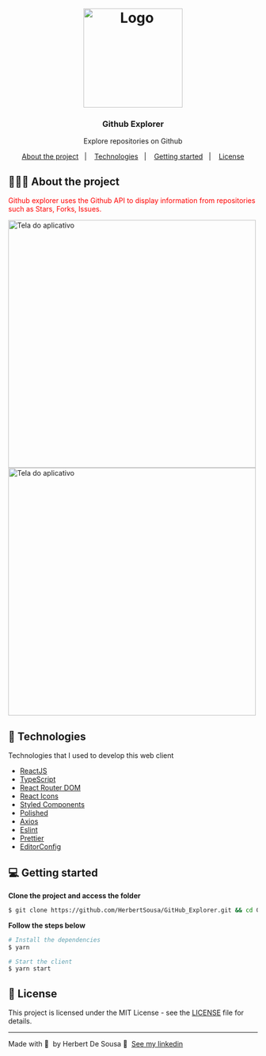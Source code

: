 <h1 align="center">
	<img alt="Logo" src="https://github.com/HerbertSousa/GitHub_Explorer/blob/master/src/assets/explorerlogo.png?raw=true" width="200px" />
</h1>

<h3 align="center">
  Github Explorer
</h3>

<p align="center">Explore repositories on Github</p>

<p align="center">
  <a href="#-about-the-project">About the project</a>&nbsp;&nbsp;&nbsp;|&nbsp;&nbsp;&nbsp;
  <a href="#-technologies">Technologies</a>&nbsp;&nbsp;&nbsp;|&nbsp;&nbsp;&nbsp;
  <a href="#-getting-started">Getting started</a>&nbsp;&nbsp;&nbsp;|&nbsp;&nbsp;&nbsp;
  <a href="#-license">License</a>
</p>

## 👨🏻‍💻 About the project

<p style="color: red;">
Github explorer uses the Github API to display information from repositories such as Stars, Forks, Issues.</p>
<img alt="Tela do aplicativo" src="https://github.com/HerbertSousa/GitHub_Explorer/blob/master/src/assets/tela_1.gif?raw=true" width="500px" />
<img alt="Tela do aplicativo" src="https://github.com/HerbertSousa/GitHub_Explorer/blob/master/src/assets/tela_2.gif?raw=true" width="500px" />

## 🚀 Technologies

Technologies that I used to develop this web client

- [ReactJS](https://reactjs.org/)
- [TypeScript](https://www.typescriptlang.org/)
- [React Router DOM](https://reacttraining.com/react-router/)
- [React Icons](https://react-icons.netlify.com/#/)
- [Styled Components](https://styled-components.com/)
- [Polished](https://github.com/styled-components/polished)
- [Axios](https://github.com/axios/axios)
- [Eslint](https://eslint.org/)
- [Prettier](https://prettier.io/)
- [EditorConfig](https://editorconfig.org/)

## 💻 Getting started

**Clone the project and access the folder**

```bash
$ git clone https://github.com/HerbertSousa/GitHub_Explorer.git && cd GitHub_Explorer
```

**Follow the steps below**

```bash
# Install the dependencies
$ yarn

# Start the client
$ yarn start
```

## 📝 License

This project is licensed under the MIT License - see the [LICENSE](LICENSE) file for details.

---

Made with 💜 &nbsp;by Herbert De Sousa 👋 &nbsp;[See my linkedin](https://www.linkedin.com/in/herbert-sampaio-5ba26816a/)
